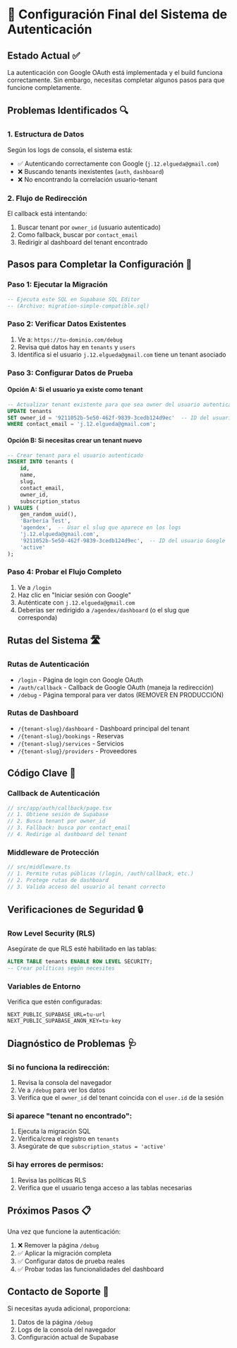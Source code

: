 # 🔧 Configuración Final del Sistema de Autenticación

## Estado Actual ✅

La autenticación con Google OAuth está implementada y el build funciona correctamente. Sin embargo, necesitas completar algunos pasos para que funcione completamente.

## Problemas Identificados 🔍

### 1. Estructura de Datos
Según los logs de consola, el sistema está:
- ✅ Autenticando correctamente con Google (`j.12.elgueda@gmail.com`)
- ❌ Buscando tenants inexistentes (`auth`, `dashboard`)
- ❌ No encontrando la correlación usuario-tenant

### 2. Flujo de Redirección
El callback está intentando:
1. Buscar tenant por `owner_id` (usuario autenticado)
2. Como fallback, buscar por `contact_email`
3. Redirigir al dashboard del tenant encontrado

## Pasos para Completar la Configuración 🚀

### Paso 1: Ejecutar la Migración
```sql
-- Ejecuta este SQL en Supabase SQL Editor
-- (Archivo: migration-simple-compatible.sql)
```

### Paso 2: Verificar Datos Existentes
1. Ve a: `https://tu-dominio.com/debug`
2. Revisa qué datos hay en `tenants` y `users`
3. Identifica si el usuario `j.12.elgueda@gmail.com` tiene un tenant asociado

### Paso 3: Configurar Datos de Prueba

#### Opción A: Si el usuario ya existe como tenant
```sql
-- Actualizar tenant existente para que sea owner del usuario autenticado
UPDATE tenants 
SET owner_id = '9211052b-5e50-462f-9839-3cedb124d9ec'  -- ID del usuario Google
WHERE contact_email = 'j.12.elgueda@gmail.com';
```

#### Opción B: Si necesitas crear un tenant nuevo
```sql
-- Crear tenant para el usuario autenticado
INSERT INTO tenants (
    id, 
    name, 
    slug, 
    contact_email, 
    owner_id,
    subscription_status
) VALUES (
    gen_random_uuid(),
    'Barbería Test',
    'agendex',  -- Usar el slug que aparece en los logs
    'j.12.elgueda@gmail.com',
    '9211052b-5e50-462f-9839-3cedb124d9ec',  -- ID del usuario Google
    'active'
);
```

### Paso 4: Probar el Flujo Completo
1. Ve a `/login`
2. Haz clic en "Iniciar sesión con Google"
3. Auténticate con `j.12.elgueda@gmail.com`
4. Deberías ser redirigido a `/agendex/dashboard` (o el slug que corresponda)

## Rutas del Sistema 🛣️

### Rutas de Autenticación
- `/login` - Página de login con Google OAuth
- `/auth/callback` - Callback de Google OAuth (maneja la redirección)
- `/debug` - Página temporal para ver datos (REMOVER EN PRODUCCIÓN)

### Rutas de Dashboard
- `/{tenant-slug}/dashboard` - Dashboard principal del tenant
- `/{tenant-slug}/bookings` - Reservas
- `/{tenant-slug}/services` - Servicios  
- `/{tenant-slug}/providers` - Proveedores

## Código Clave 🔑

### Callback de Autenticación
```typescript
// src/app/auth/callback/page.tsx
// 1. Obtiene sesión de Supabase
// 2. Busca tenant por owner_id
// 3. Fallback: busca por contact_email  
// 4. Redirige al dashboard del tenant
```

### Middleware de Protección
```typescript
// src/middleware.ts
// 1. Permite rutas públicas (/login, /auth/callback, etc.)
// 2. Protege rutas de dashboard
// 3. Valida acceso del usuario al tenant correcto
```

## Verificaciones de Seguridad 🔒

### Row Level Security (RLS)
Asegúrate de que RLS esté habilitado en las tablas:
```sql
ALTER TABLE tenants ENABLE ROW LEVEL SECURITY;
-- Crear políticas según necesites
```

### Variables de Entorno
Verifica que estén configuradas:
```env
NEXT_PUBLIC_SUPABASE_URL=tu-url
NEXT_PUBLIC_SUPABASE_ANON_KEY=tu-key
```

## Diagnóstico de Problemas 🩺

### Si no funciona la redirección:
1. Revisa la consola del navegador
2. Ve a `/debug` para ver los datos
3. Verifica que el `owner_id` del tenant coincida con el `user.id` de la sesión

### Si aparece "tenant no encontrado":
1. Ejecuta la migración SQL
2. Verifica/crea el registro en `tenants`
3. Asegúrate de que `subscription_status = 'active'`

### Si hay errores de permisos:
1. Revisa las políticas RLS
2. Verifica que el usuario tenga acceso a las tablas necesarias

## Próximos Pasos 📋

Una vez que funcione la autenticación:
1. ❌ Remover la página `/debug` 
2. ✅ Aplicar la migración completa
3. ✅ Configurar datos de prueba reales
4. ✅ Probar todas las funcionalidades del dashboard

## Contacto de Soporte 💬

Si necesitas ayuda adicional, proporciona:
1. Datos de la página `/debug`
2. Logs de la consola del navegador
3. Configuración actual de Supabase